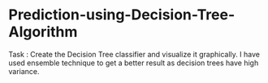 # Prediction-using-Decision-Tree-Algorithm
Task : Create the Decision Tree classifier and visualize it graphically. I have used ensemble technique to get a better result as decision trees have high variance.
